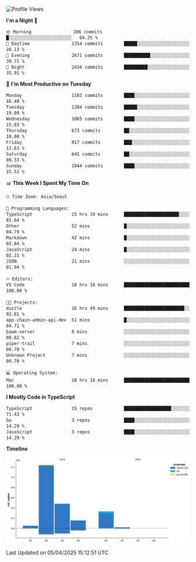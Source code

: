 <!--START_SECTION:waka-->
![Profile Views](http://img.shields.io/badge/Profile%20Views-50-blue)

**I'm a Night 🦉** 

```text
🌞 Morning                286 commits         █░░░░░░░░░░░░░░░░░░░░░░░░   04.25 % 
🌆 Daytime                1354 commits        █████░░░░░░░░░░░░░░░░░░░░   20.13 % 
🌃 Evening                2671 commits        ██████████░░░░░░░░░░░░░░░   39.71 % 
🌙 Night                  2416 commits        █████████░░░░░░░░░░░░░░░░   35.91 % 
```
📅 **I'm Most Productive on Tuesday** 

```text
Monday                   1103 commits        ████░░░░░░░░░░░░░░░░░░░░░   16.40 % 
Tuesday                  1284 commits        █████░░░░░░░░░░░░░░░░░░░░   19.09 % 
Wednesday                1065 commits        ████░░░░░░░░░░░░░░░░░░░░░   15.83 % 
Thursday                 673 commits         ██░░░░░░░░░░░░░░░░░░░░░░░   10.00 % 
Friday                   917 commits         ███░░░░░░░░░░░░░░░░░░░░░░   13.63 % 
Saturday                 641 commits         ██░░░░░░░░░░░░░░░░░░░░░░░   09.53 % 
Sunday                   1044 commits        ████░░░░░░░░░░░░░░░░░░░░░   15.52 % 
```


📊 **This Week I Spent My Time On** 

```text
🕑︎ Time Zone: Asia/Seoul

💬 Programming Languages: 
TypeScript               15 hrs 39 mins      █████████████████████░░░░   85.64 % 
Other                    52 mins             █░░░░░░░░░░░░░░░░░░░░░░░░   04.79 % 
Markdown                 42 mins             █░░░░░░░░░░░░░░░░░░░░░░░░   03.84 % 
JavaScript               24 mins             █░░░░░░░░░░░░░░░░░░░░░░░░   02.21 % 
JSON                     21 mins             ░░░░░░░░░░░░░░░░░░░░░░░░░   01.94 % 

🔥 Editors: 
VS Code                  18 hrs 16 mins      █████████████████████████   100.00 % 

🐱‍💻 Projects: 
duzzle                   16 hrs 49 mins      ███████████████████████░░   92.01 % 
app-chain-admin-api-dev  51 mins             █░░░░░░░░░░░░░░░░░░░░░░░░   04.71 % 
baam-server              8 mins              ░░░░░░░░░░░░░░░░░░░░░░░░░   00.82 % 
piper-trail              7 mins              ░░░░░░░░░░░░░░░░░░░░░░░░░   00.70 % 
Unknown Project          7 mins              ░░░░░░░░░░░░░░░░░░░░░░░░░   00.70 % 

💻 Operating System: 
Mac                      18 hrs 16 mins      █████████████████████████   100.00 % 
```

**I Mostly Code in TypeScript** 

```text
TypeScript               15 repos            ██████████████████░░░░░░░   71.43 % 
Go                       3 repos             ████░░░░░░░░░░░░░░░░░░░░░   14.29 % 
JavaScript               3 repos             ████░░░░░░░░░░░░░░░░░░░░░   14.29 % 
```



**Timeline**

![Lines of Code chart](https://raw.githubusercontent.com/piper-hyowon/piper-hyowon/main/assets/bar_graph.png)


 Last Updated on 05/04/2025 15:12:51 UTC
<!--END_SECTION:waka-->
